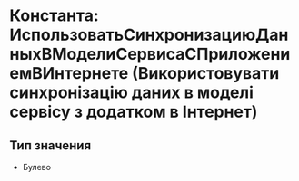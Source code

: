 ﻿# Константа: ИспользоватьСинхронизациюДанныхВМоделиСервисаСПриложениемВИнтернете (Використовувати синхронізацію даних в моделі сервісу з додатком в Інтернет)

## Тип значения

- Булево

